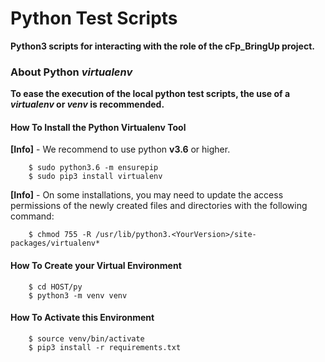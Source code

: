 Python Test Scripts
==========================
**Python3 scripts for interacting with the role of the cFp_BringUp project.**


### About Python *virtualenv*
**To ease the execution of the local python test scripts, the use of a *virtualenv* 
or *venv* is recommended.** 


#### How To Install the Python Virtualenv Tool
**[Info]** - We recommend to use python **v3.6** or higher. 

```
    $ sudo python3.6 -m ensurepip
    $ sudo pip3 install virtualenv
```

**[Info]** - On some installations, you may need to update the access permissions of 
the newly created files and directories with the following command:
```
    $ chmod 755 -R /usr/lib/python3.<YourVersion>/site-packages/virtualenv*
```

#### How To Create your Virtual Environment
 
```
    $ cd HOST/py
    $ python3 -m venv venv
```

#### How To Activate this Environment
```
    $ source venv/bin/activate
    $ pip3 install -r requirements.txt
```




